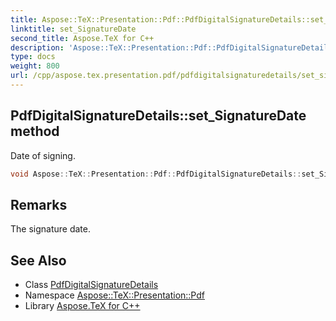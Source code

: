 ```yaml
---
title: Aspose::TeX::Presentation::Pdf::PdfDigitalSignatureDetails::set_SignatureDate method
linktitle: set_SignatureDate
second_title: Aspose.TeX for C++
description: 'Aspose::TeX::Presentation::Pdf::PdfDigitalSignatureDetails::set_SignatureDate method. Date of signing in C++.'
type: docs
weight: 800
url: /cpp/aspose.tex.presentation.pdf/pdfdigitalsignaturedetails/set_signaturedate/
---
```

## PdfDigitalSignatureDetails::set_SignatureDate method


Date of signing.

```cpp
void Aspose::TeX::Presentation::Pdf::PdfDigitalSignatureDetails::set_SignatureDate(System::DateTime value)
```

## Remarks


The signature date. 
## See Also

* Class [PdfDigitalSignatureDetails](../)
* Namespace [Aspose::TeX::Presentation::Pdf](../../)
* Library [Aspose.TeX for C++](../../../)
